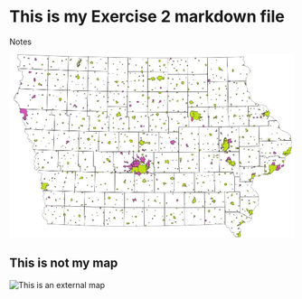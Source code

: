 # This is my Exercise 2 markdown file
Notes

![This is a map I made](ex2b.jpg)

## This is not my map
![This is an external  map](https://www.google.com/url?sa=i&url=https%3A%2F%2Fcommons.wikimedia.org%2Fwiki%2FFile%3AIowa_2020_Population_Density.png&psig=AOvVaw2dy6XDs0ftKvmqiuNPos-B&ust=1676074219165000&source=images&cd=vfe&ved=0CA8QjRxqFwoTCPCrxZXVif0CFQAAAAAdAAAAABAH)
